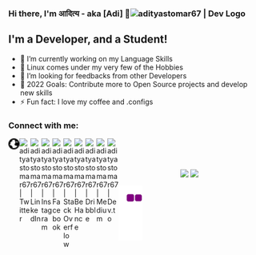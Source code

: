 ### Hi there, I'm आदित्य - aka [Adi] 👋<img alt="adityastomar67 | Dev Logo" height="20px" width="40px" src="https://d2fltix0v2e0sb.cloudfront.net/dev-badge.svg" />

## I'm a Developer, and a Student!
- 🔭 I’m currently working on my Language Skills
- 🌱 Linux comes under my very few of the Hobbies
- 👯 I’m looking for feedbacks from other Developers
- 🥅 2022 Goals: Contribute more to Open Source projects and develop new skills
- ⚡ Fun fact: I love my coffee and .configs 


### Connect with me:

[<img align="left" alt="#" width="22px" src="https://raw.githubusercontent.com/iconic/open-iconic/master/svg/globe.svg" />][website]
[<img align="left" alt="adityastomar67 | Twitter" width="22px" src="https://cdn.jsdelivr.net/npm/simple-icons@v3/icons/twitter.svg" />][twitter]
[<img align="left" alt="adityastomar67 | LinkedIn" width="22px" src="https://cdn.jsdelivr.net/npm/simple-icons@v3/icons/linkedin.svg" />][linkedin]
[<img align="left" alt="adityastomar67 | Instagram" width="22px" src="https://cdn.jsdelivr.net/npm/simple-icons@v3/icons/instagram.svg" />][instagram]
[<img align="left" alt="adityastomar67 | Facebook" width="22px" src="https://cdn.jsdelivr.net/npm/simple-icons@3.4.0/icons/facebook.svg" />][facebook]
[<img align="left" alt="adityastomar67 | StackOverflow" width="22px" src="https://cdn.jsdelivr.net/npm/simple-icons@3.4.0/icons/stackoverflow.svg" />][stackoverflow]
[<img align="left" alt="adityastomar67 | BeHance" width="22px" src="https://cdn.jsdelivr.net/npm/simple-icons@3.4.0/icons/behance.svg" />][behance]
[<img align="left" alt="adityastomar67 | Dribble" width="22px" src="https://cdn.jsdelivr.net/npm/simple-icons@3.4.0/icons/dribbble.svg" />][dribbble]
[<img align="left" alt="adityastomar67 | Medium" width="22px" src="https://cdn.jsdelivr.net/npm/simple-icons@3.4.0/icons/medium.svg" />][medium]
[<img align="left" alt="adityastomar67 | Dev.to" width="22px" src="https://cdn.jsdelivr.net/npm/simple-icons@3.4.0/icons/dev-dot-to.svg" />][dev.to]
<br />

<!-- ### Languages and Tools:

<img align="left" alt="Visual Studio Code" width="26px" src="https://raw.githubusercontent.com/github/explore/80688e429a7d4ef2fca1e82350fe8e3517d3494d/topics/visual-studio-code/visual-studio-code.png" />
<img align="left" alt="HTML5" width="26px" src="https://raw.githubusercontent.com/github/explore/80688e429a7d4ef2fca1e82350fe8e3517d3494d/topics/html/html.png" />
<img align="left" alt="CSS3" width="26px" src="https://raw.githubusercontent.com/github/explore/80688e429a7d4ef2fca1e82350fe8e3517d3494d/topics/css/css.png" />
<img align="left" alt="Sass" width="26px" src="https://raw.githubusercontent.com/github/explore/80688e429a7d4ef2fca1e82350fe8e3517d3494d/topics/sass/sass.png" />
<img align="left" alt="JavaScript" width="26px" src="https://raw.githubusercontent.com/github/explore/80688e429a7d4ef2fca1e82350fe8e3517d3494d/topics/javascript/javascript.png" />
<img align="left" alt="React" width="26px" src="https://raw.githubusercontent.com/github/explore/80688e429a7d4ef2fca1e82350fe8e3517d3494d/topics/react/react.png" />
<img align="left" alt="Vue" width="26px" src="https://github.com/github/explore/blob/master/topics/vue/vue.png" />
<img align="left" alt="Angular" width="26px" src="https://github.com/github/explore/blob/master/topics/angular/angular.png" />
<img align="left" alt="Node.js" width="26px" src="https://raw.githubusercontent.com/github/explore/80688e429a7d4ef2fca1e82350fe8e3517d3494d/topics/nodejs/nodejs.png" />
<img align="left" alt="Deno" width="26px" src="https://raw.githubusercontent.com/github/explore/361e2821e2dea67711cde99c9c40ed357061cf27/topics/deno/deno.png" />
<img align="left" alt="SQL" width="26px" src="https://raw.githubusercontent.com/github/explore/80688e429a7d4ef2fca1e82350fe8e3517d3494d/topics/sql/sql.png" />
<img align="left" alt="MySQL" width="26px" src="https://raw.githubusercontent.com/github/explore/80688e429a7d4ef2fca1e82350fe8e3517d3494d/topics/mysql/mysql.png" />
<img align="left" alt="MongoDB" width="26px" src="https://raw.githubusercontent.com/github/explore/80688e429a7d4ef2fca1e82350fe8e3517d3494d/topics/mongodb/mongodb.png" />
<img align="left" alt="Git" width="26px" src="https://raw.githubusercontent.com/github/explore/80688e429a7d4ef2fca1e82350fe8e3517d3494d/topics/git/git.png" />
<img align="left" alt="GitHub" width="26px" src="https://raw.githubusercontent.com/github/explore/78df643247d429f6cc873026c0622819ad797942/topics/github/github.png" />
<img align="left" alt="Terminal" width="26px" src="https://raw.githubusercontent.com/github/explore/80688e429a7d4ef2fca1e82350fe8e3517d3494d/topics/terminal/terminal.png" />
<img align="left" alt="C-Programming Language" width="26px" src="https://github.com/github/explore/blob/master/topics/c/c.png" />
<img align="left" alt="C++" width="26px" src="https://github.com/github/explore/blob/master/topics/cpp/cpp.png" />
<img align="left" alt="Python" width="26px" src="https://github.com/github/explore/blob/master/topics/python/python.png" />
<img align="left" alt="Linux" width="26px" src="https://github.com/github/explore/blob/master/topics/linux/linux.png" />
 -->
<br />

<p align="center">
  <img height="50%" width="auto" src ="https://github-readme-stats.vercel.app/api?username=adityastomar67&show_icons=true&count_private=true&theme=darcula&hide_border=true&hide=issues,contribs&bg_color=00000000">
  <!-- <img height="50%" width="auto" src ="https://github-readme-stats.vercel.app/api/top-langs/?username=adityastomar67&layout=compact&hide_border=true&theme=darcula&bg_color=00000000&langs_count=6&hide=jupyter%20notebook,tex,css,php"> -->
  <img src ="https://github-readme-streak-stats.herokuapp.com?user=adityastomar67&theme=darcula&hide_border=true&background=FFFFFF00">
 </p>
 
 ![snake gif](https://github.com/adityastomar67/adityastomar67/blob/output/github-contribution-grid-snake.gif)

<!-- [![Aditya's github stats](https://github-readme-stats.vercel.app/api?username=adityastomar67&count_private=true)](https://github.com/anuraghazra/github-readme-stats) -->

[website]: #
[twitter]: https://twitter.com/AdityaS32184948
[youtube]: #
[instagram]: https://instagram.com/singhhhx/
[linkedin]: https://linkedin.com/in/aditya-singh-tomar-3200b31a0/
[facebook]: https://www.facebook.com/manu.tomar.1614
[stackoverflow]: https://stackoverflow.com/users/13868222
[behance]: https://www.behance.net/adityastomc9da
[dribbble]: https://dribbble.com/adityastaomar67
[medium]: https://medium.com/@adityastomar67
[dev.to]: https://dev.to/adityastomar67
[weird]: https://dictionary.cambridge.org/dictionary/english/nerd
